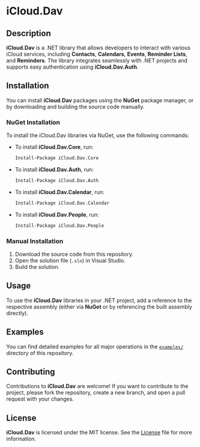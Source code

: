 
# iCloud.Dav

## Description
**iCloud.Dav** is a .NET library that allows developers to interact with various iCloud services, including **Contacts**, **Calendars**, **Events**, **Reminder Lists**, and **Reminders**. The library integrates seamlessly with .NET projects and supports easy authentication using **iCloud.Dav.Auth**.

## Installation

You can install **iCloud.Dav** packages using the **NuGet** package manager, or by downloading and building the source code manually.

### NuGet Installation

To install the iCloud.Dav libraries via NuGet, use the following commands:

- To install **iCloud.Dav.Core**, run:
  ```bash
  Install-Package iCloud.Dav.Core
  ```
- To install **iCloud.Dav.Auth**, run:
  ```bash
  Install-Package iCloud.Dav.Auth
  ```
- To install **iCloud.Dav.Calendar**, run:
  ```bash
  Install-Package iCloud.Dav.Calendar
  ```
- To install **iCloud.Dav.People**, run:
  ```bash
  Install-Package iCloud.Dav.People
  ```

### Manual Installation

1. Download the source code from this repository.
2. Open the solution file (`.sln`) in Visual Studio.
3. Build the solution.

## Usage

To use the **iCloud.Dav** libraries in your .NET project, add a reference to the respective assembly (either via **NuGet** or by referencing the built assembly directly).

## Examples

You can find detailed examples for all major operations in the [`examples/`](https://github.com/gachris/iCloud.Dav/tree/master/examples) directory of this repository.

## Contributing

Contributions to **iCloud.Dav** are welcome! If you want to contribute to the project, please fork the repository, create a new branch, and open a pull request with your changes.

## License

**iCloud.Dav** is licensed under the MIT license. See the [License](https://github.com/gachris/iCloud.Dav/tree/master/LICENSE.txt) file for more information.